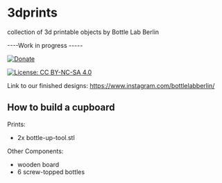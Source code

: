 # 3dprints
collection of 3d printable objects by Bottle Lab Berlin

----Work in progress -----


[![Donate](https://img.shields.io/badge/Donate-PayPal-green.svg)](https://www.paypal.com/cgi-bin/webscr?cmd=_s-xclick&hosted_button_id=EE7W4XHUTW4X2)

[![License: CC BY-NC-SA 4.0](https://licensebuttons.net/l/by-nc-sa/4.0/80x15.png)](http://creativecommons.org/licenses/by-nc-sa/4.0/)

Link to our finished designs: https://www.instagram.com/bottlelabberlin/

## How to build a cupboard

Prints:
  - 2x bottle-up-tool.stl

Other Components:
  - wooden board
  - 6 screw-topped bottles


